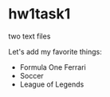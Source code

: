 # hw1task1
two text files

Let's add my favorite things:

+ Formula One Ferrari
+ Soccer
+ League of Legends
